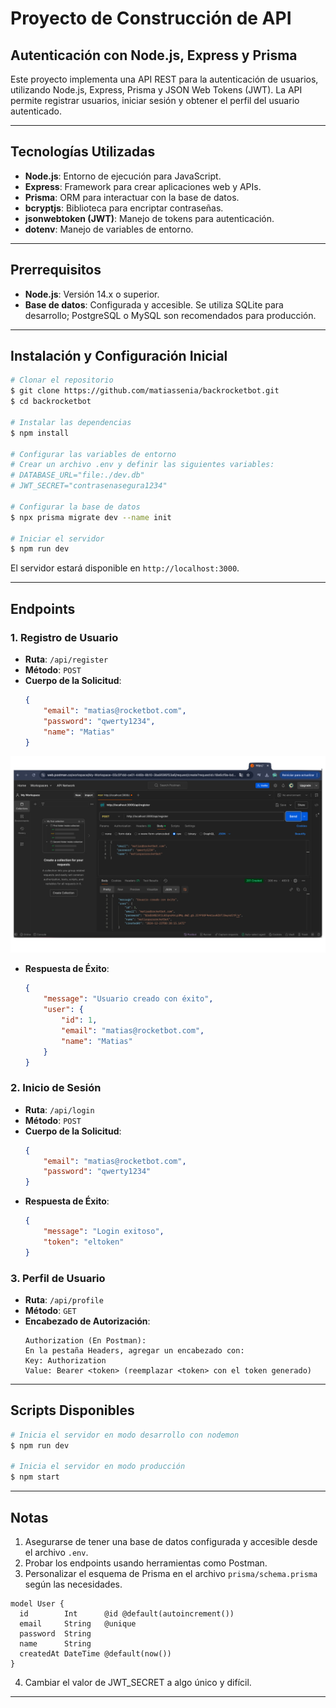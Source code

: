 # Proyecto de Construcción de API

## Autenticación con Node.js, Express y Prisma

Este proyecto implementa una API REST para la autenticación de usuarios, utilizando Node.js, Express, Prisma y JSON Web Tokens (JWT). La API permite registrar usuarios, iniciar sesión y obtener el perfil del usuario autenticado.

---

## Tecnologías Utilizadas

- **Node.js**: Entorno de ejecución para JavaScript.
- **Express**: Framework para crear aplicaciones web y APIs.
- **Prisma**: ORM para interactuar con la base de datos.
- **bcryptjs**: Biblioteca para encriptar contraseñas.
- **jsonwebtoken (JWT)**: Manejo de tokens para autenticación.
- **dotenv**: Manejo de variables de entorno.

---

## Prerrequisitos

- **Node.js**: Versión 14.x o superior.
- **Base de datos**: Configurada y accesible. Se utiliza SQLite para desarrollo; PostgreSQL o MySQL son recomendados para producción.

---

## Instalación y Configuración Inicial

```bash
# Clonar el repositorio
$ git clone https://github.com/matiassenia/backrocketbot.git
$ cd backrocketbot

# Instalar las dependencias
$ npm install

# Configurar las variables de entorno
# Crear un archivo .env y definir las siguientes variables:
# DATABASE_URL="file:./dev.db"
# JWT_SECRET="contrasenasegura1234"

# Configurar la base de datos
$ npx prisma migrate dev --name init

# Iniciar el servidor
$ npm run dev
```

El servidor estará disponible en `http://localhost:3000`.

---

## Endpoints

### **1. Registro de Usuario**

- **Ruta**: `/api/register`
- **Método**: `POST`
- **Cuerpo de la Solicitud**:
  ```json
  {
      "email": "matias@rocketbot.com",
      "password": "qwerty1234",
      "name": "Matias"
  }
  ```

![Prueba](./images/postmanregisterok.jpg)


- **Respuesta de Éxito**:
  ```json
  {
      "message": "Usuario creado con éxito",
      "user": {
          "id": 1,
          "email": "matias@rocketbot.com",
          "name": "Matias"
      }
  }
  ```

### **2. Inicio de Sesión**

- **Ruta**: `/api/login`
- **Método**: `POST`
- **Cuerpo de la Solicitud**:
  ```json
  {
      "email": "matias@rocketbot.com",
      "password": "qwerty1234"
  }
  ```
- **Respuesta de Éxito**:
  ```json
  {
      "message": "Login exitoso",
      "token": "eltoken"
  }
  ```

### **3. Perfil de Usuario**

- **Ruta**: `/api/profile`
- **Método**: `GET`
- **Encabezado de Autorización**:
  ```
  Authorization (En Postman):
  En la pestaña Headers, agregar un encabezado con:
  Key: Authorization
  Value: Bearer <token> (reemplazar <token> con el token generado)
  ```

---

## Scripts Disponibles

```bash
# Inicia el servidor en modo desarrollo con nodemon
$ npm run dev

# Inicia el servidor en modo producción
$ npm start
```

---

## Notas

1. Asegurarse de tener una base de datos configurada y accesible desde el archivo `.env`.
2. Probar los endpoints usando herramientas como Postman.
3. Personalizar el esquema de Prisma en el archivo `prisma/schema.prisma` según las necesidades.

```prisma
model User {
  id        Int      @id @default(autoincrement())
  email     String   @unique
  password  String
  name      String
  createdAt DateTime @default(now())
}
```

4. Cambiar el valor de JWT_SECRET a algo único y difícil.

---

